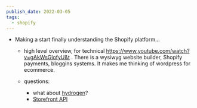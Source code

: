 ```yaml
---
publish_date: 2022-03-05
tags:
  - shopify
---
```

- Making a start finally understanding the Shopify platform...
	
	- high level overview, for technical  https://www.youtube.com/watch?v=gAkWsGlofyU&t . There is a wysiwyg website builder, Shopify  payments, bloggins systems. It makes me thinking of wordpress for ecommerce.

	- questions:
		- what about [hydrogen](https://hydrogen.shopify.dev/)?
		- [Storefront API](https://shopify.dev/api/storefront#top)
